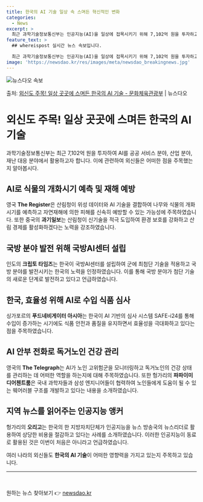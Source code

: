 ```yaml
---
title: 한국의 AI 기술 일상 속 스며든 혁신적인 변화
categories:
  - News
excerpt: >
  최근 과학기술정보통신부는 인공지능(AI)을 일상에 접목시키기 위해 7,102억 원을 투자하고 이를 통해 공공…
feature_text: >
  ## whereispost 실시간 뉴스 속보입니다.

  최근 과학기술정보통신부는 인공지능(AI)을 일상에 접목시키기 위해 7,102억 원을 투자하고 이를 통해 공공…
image: 'https://newsdao.kr/res/images/meta/newsdao_breakingnews.jpg'
---
```


![뉴스다오 속보](https://newsdao.kr/res/images/meta/newsdao_breakingnews.jpg)

<p>출처: <a href="https://newsdao.kr/3822" rel="dofollow">외신도 주목! 일상 곳곳에 스며든 한국의 AI 기술 - 문화체육관광부</a> | 뉴스다오</p>

<h1>외신도 주목! 일상 곳곳에 스며든 <b>한국의 AI 기술</b></h1>
<p data-ke-size="size16">과학기술정보통신부는 최근 7,102억 원을 투자하여 AI를 공공 서비스 분야, 산업 분야, 재난 대응 분야에서 활용하고자 합니다. 이에 관련하여 외신들은 어떠한 점을 주목했는지 알아봅시다.</p>

<h2 data-ke-size="size26">AI로 식물의 개화시기 예측 및 재해 예방</h2>
<p data-ke-size="size16">영국 <b>The Register</b>은 산림청이 위성 데이터와 AI 기술을 결합하여 나무와 식물의 개화 시기를 예측하고 자연재해에 의한 피해를 신속히 예방할 수 있는 가능성에 주목하였습니다. 또한 중국의 <b>과기일보</b>는 산림청이 신기술을 적극 도입하여 환경 보호를 강화하고 산림 경제를 활성화하겠다는 노력을 강조하였습니다.</p>

<h2 data-ke-size="size26">국방 분야 발전 위해 국방AI센터 설립</h2>
<p data-ke-size="size16">인도의 <b>크립토 타임즈</b>는 한국이 국방AI센터를 설립하여 군에 최첨단 기술을 적용하고 국방 분야를 발전시키는 한국의 노력을 인정하였습니다. 이를 통해 국방 분야가 첨단 기술의 새로운 단계로 발전하고 있다고 언급하였습니다.</p>

<h2 data-ke-size="size26">한국, 효율성 위해 AI로 수입 식품 심사</h2>
<p data-ke-size="size16">싱가포르의 <b>푸드네비게이터 아시아</b>는 한국이 AI 기반의 심사 시스템 SAFE-i24를 통해 수입이 증가하는 시기에도 식품 안전과 품질을 유지하면서 효율성을 극대화하고 있다는 점을 주목하였습니다.</p>

<h2 data-ke-size="size26">AI 안부 전화로 독거노인 건강 관리</h2>
<p data-ke-size="size16">영국의 <b>The Telegraph</b>는 AI가 노인 고위험군을 모니터링하고 독거노인의 건강 상태를 관리하는 데 어떠한 역할을 하는지에 대해 주목하였습니다. 또한 헝가리의 <b>파파이미디어첸트룸</b>은 국내 과학자들과 삼성 엔지니어들이 협력하여 노인들에게 도움이 될 수 있는 웨어러블 구조를 개발하고 있다는 내용을 소개하였습니다.</p>

<h2 data-ke-size="size26">지역 뉴스를 읽어주는 인공지능 앵커</h2>
<p data-ke-size="size16">헝가리의 <b>오리고</b>는 한국의 한 지방자치단체가 인공지능을 뉴스 방송국의 뉴스리더로 활용하여 상당한 비용을 절감하고 있다는 사례를 소개하였습니다. 이러한 인공지능이 동료로 활용된 것은 이번이 처음은 아니라고 언급하였습니다.</p>

<p data-ke-size="size16">여러 나라의 외신들도 <b>한국의 AI 기술</b>이 어떠한 영향력을 가지고 있는지 주목하고 있습니다.</p>
<hr>
<p data-ke-size="size16">&nbsp;</p> 

원하는 뉴스 찾아보기 👉 <a href="https://newsdao.kr" rel="dofollow">newsdao.kr</a>


